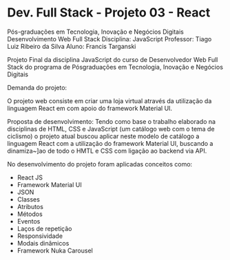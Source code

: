 # Dev. Full Stack - Projeto 03 - React

Pós-graduações em Tecnologia,
Inovação e Negócios Digitais
Desenvolvimento Web Full Stack
Disciplina: JavaScript
Professor: Tiago Luiz Ribeiro da Silva
Aluno: Francis Targanski

Projeto Final da disciplina JavaScript do curso de
Desenvolvedor Web Full Stack do programa de Pósgraduações em Tecnologia, Inovação e Negócios Digitais

Demanda do projeto:

O projeto web consiste em criar uma loja virtual através da utilização da linguagem React em com apoio do framework Material UI.

Proposta de desenvolvimento:
Tendo como base o trabalho elaborado na disciplinas de HTML, CSS e JavaScript (um catálogo web com o tema de ciclismo) o projeto atual buscou aplicar neste modelo de catálogo a linguagem React com a utilização do framework Material UI, buscando a dinamiza~]ao de todo o HMTL e CSS com ligação ao backend via API.

No desenvolvimento do projeto foram aplicadas conceitos como:
* React JS
* Framework Material UI
* JSON
* Classes
* Atributos
* Métodos
* Eventos
* Laços de repetição
* Responsividade
* Modais dinâmicos
* Framework Nuka Carousel

